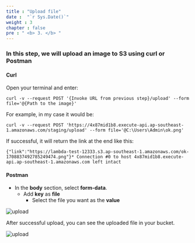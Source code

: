 ```yaml
---
title : "Upload file"
date :  "`r Sys.Date()`" 
weight : 3 
chapter : false
pre : " <b> 3. </b> "
---
```


### In this step, we will upload an image to S3 using **curl** or **Postman**

#### Curl

Open your terminal and enter:
```
curl -v --request POST '{Invoke URL from previous step}/upload' --form file='@{Path to the image}'
```
For example, in my case it would be:
```
curl -v --request POST 'https://4x87mid1b8.execute-api.ap-southeast-1.amazonaws.com/staging/upload' --form file='@C:\Users\Admin\ok.png'
```
If successful, it will return the link at the end like this:
```
{"link":"https://lambda-test-12333.s3.ap-southeast-1.amazonaws.com/ok-1708837492785249474.png"}* Connection #0 to host 4x87mid1b8.execute-api.ap-southeast-1.amazonaws.com left intact
```

#### Postman

+ In the **body** section, select **form-data**.
    + Add **key** as **file**
        + Select the file you want as the **value**

![upload](/images/3.upload/001-upload.png)

After successful upload, you can see the uploaded file in your bucket.

![upload](/images/3.upload/002-upload.png)